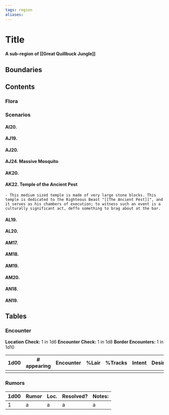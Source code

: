 ```yaml
---
tags: region
aliases:
---
```

# Title
#### A sub-region of [[Great Quillbuck Jungle]]
## Boundaries
## Contents
### Flora
### Scenarios
#### AI20.
#### AJ19.
#### AJ20.
#### AJ24. Massive Mosquito
#### AK20.
#### AK22. Temple of the Ancient Pest
	- This medium sized temple is made of very large stone blocks. This temple is dedicated to the Righteous Beast "[[The Ancient Pest]]", and it serves as his chambers of execution; to witness such an event is a culturally significant act, deffo something to brag about at the bar.
#### AL19.
#### AL20.
#### AM17.
#### AM18.
#### AM19.
#### AM20.
#### AN18.
#### AN19.



## Tables
### Encounter
**Location Check:** 1 in 1d6
**Encounter Check:** 1 in 1d8
**Border Encounters:** 1 in 1d10


| 1d00 | # appearing | Encounter | %Lair | %Tracks | Intent | Desire |
| ---- | ----------- | --------- | ----- | ------- | ------ | ------ |
|      |             |           |       |         |        |        |

### Rumors
| 1d00 | Rumor | Loc. | Resolved? | Notes: |
|------|-------|------|-----------|--------|
| 1    | a     | a    | a         | a      |